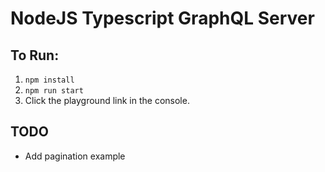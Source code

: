 # NodeJS Typescript GraphQL Server

## To Run:
1. `npm install`
2. `npm run start`
3. Click the playground link in the console.

## TODO
- Add pagination example
